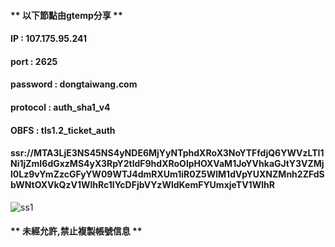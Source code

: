 #### ** **以下節點由gtemp分享** **
#### IP : 107.175.95.241
#### port : 2625
#### password : dongtaiwang.com
#### protocol : auth_sha1_v4
#### OBFS : tls1.2_ticket_auth
#### ssr://MTA3LjE3NS45NS4yNDE6MjYyNTphdXRoX3NoYTFfdjQ6YWVzLTI1Ni1jZmI6dGxzMS4yX3RpY2tldF9hdXRoOlpHOXVaM1JoYVhkaGJtY3VZMjl0Lz9vYmZzcGFyYW09WTJ4dmRXUm1iR0Z5WlM1dVpYUXNZMnh2ZFdSbWNtOXVkQzV1WlhRc1lYcDFjbVYzWldKemFYUmxjeTV1WlhR
![ss1](https://chart.googleapis.com/chart?cht=qr&chl=ssr%3A%2F%2FMTA3LjE3NS45NS4yNDE6MjYyNTphdXRoX3NoYTFfdjQ6YWVzLTI1Ni1jZmI6dGxzMS4yX3RpY2tldF9hdXRoOlpHOXVaM1JoYVhkaGJtY3VZMjl0Lz9vYmZzcGFyYW09&chs=180x180&choe=UTF-8&chld=L|2)
#### ** **未經允許,禁止複製帳號信息** **
